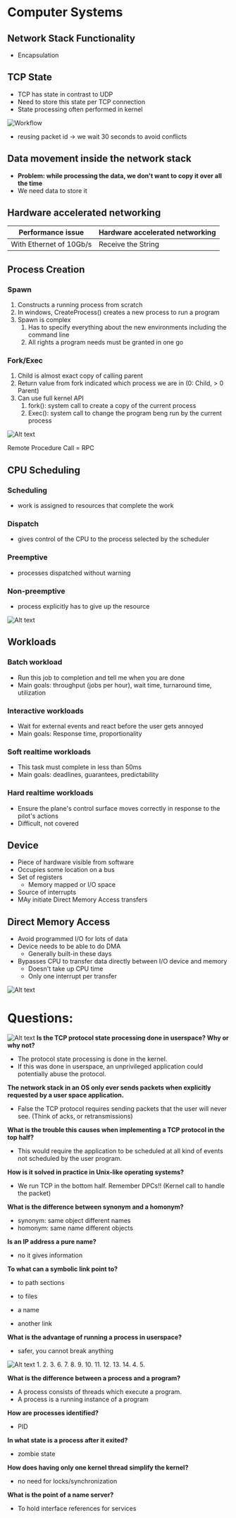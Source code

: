 # Computer Systems
## Network Stack Functionality
- Encapsulation

## TCP State
- TCP has state in contrast to UDP
- Need to store this state per TCP connection
- State processing often performed in kernel

![Workflow](assets/workflow.png)

- reusing packet id -> we wait 30 seconds to avoid conflicts

## Data movement inside the network stack
- **Problem: while processing the data, we don't want to copy it over all the time**
- We need data to store it

## Hardware accelerated networking

|Performance issue|Hardware accelerated networking|
|-|-|
With Ethernet of 10Gb/s|Receive the String|

## Process Creation
### Spawn
1. Constructs a running process from scratch
2. In windows, CreateProcess() creates a new process to run a program
3. Spawn is complex
    1. Has to specify everything about the new environments including the command line
    2. All rights a program needs must be granted in one go

### Fork/Exec
1. Child is almost exact copy of calling parent
2. Return value from fork indicated which process we are in (0: Child, > 0 Parent)
3. Can use full kernel API
    1. fork(): system call to create a copy of the current process
    2. Exec(): system call to change the program beng run by the current process


![Alt text](assets/process-life-cycle.png)

Remote Procedure Call = RPC

## CPU Scheduling
### Scheduling
- work is assigned to resources that complete the work

### Dispatch
- gives control of the CPU to the process selected by the scheduler

### Preemptive
- processes dispatched without warning

### Non-preemptive
- process explicitly has to give up the resource

![Alt text](assets/cpu-scheduling.png)

## Workloads
### Batch workload
- Run this job to completion and tell me when you are done
- Main goals: throughput (jobs per hour), wait time, turnaround time, utilization

### Interactive workloads
- Wait for external events and react before the user gets annoyed
- Main goals: Response time, proportionality

### Soft realtime workloads
- This task must complete in less than 50ms
- Main goals: deadlines, guarantees, predictability

### Hard realtime workloads
- Ensure the plane's control surface moves correctly in response to the pilot's actions
- Difficult, not covered

## Device
- Piece of hardware visible from software
- Occupies some location on a bus
- Set of registers
    - Memory mapped or I/O space
- Source of interrupts
- MAy initiate Direct Memory Access transfers

## Direct Memory Access
- Avoid programmed I/O for lots of data 
- Device needs to be able to do DMA
    - Generally built-in these days
- Bypasses CPU to transfer data directly between I/O device and memory
    - Doesn't take up CPU time
    - Only one interrupt per transfer

![Alt text](assets/structure.png)

# Questions:

![Alt text](image.png)
**Is the TCP protocol state processing done in userspace? Why or why not?**
- The protocol state processing is done in the kernel.
- If this was done in userspace, an unprivileged application could potentially abuse the protocol.

**The network stack in an OS only ever sends packets when explicitly requested by a user space application.**
- False the TCP protocol requires sending packets that the user will never see. (Think of acks, or retransmissions)


**What is the trouble this causes when implementing a TCP protocol in the top half?**
- This would require the application to be scheduled at all kind of events not scheduled by the user program.


**How is it solved in practice in Unix-like operating systems?**
- We run TCP in the bottom half. Remember DPCs!! (Kernel call to handle the packet)

**What is the difference between synonym and a homonym?**
- synonym: same object different names
- homonym: same name different objects

**Is an IP address a pure name?**
- no it gives information

**To what can a symbolic link point to?**
- to path sections
- to files

- a name
- another link

**What is the advantage of running a process in userspace?**
- safer, you cannot break anything

![Alt text](assets/quiz-system-calls.png)
1. 
2. 
3. 
6. 
7. 
8. 
9. 
10. 
11. 
12. 
13. 
14. 
4. 
5. 

**What is the difference between a process and a program?**
- A process consists of threads which execute a program.
- A process is a running instance of a program

**How are processes identified?**
- PID

**In what state is a process after it exited?**
- zombie state 

**How does having only one kernel thread simplify the kernel?**
- no need for locks/synchronization

**What is the point of a name server?**
- To hold interface references for services

